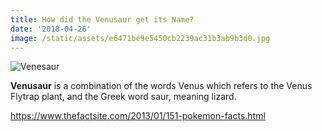```yaml
---
title: How did the Venusaur get its Name?
date: '2018-04-26'
image: /static/assets/e6471be9e5450cb2239ac31b3ab9b3d0.jpg
---
```

![Venesaur](/assets/8003-mega-venusaur.png)

**Venusaur** is a combination of the words Venus which refers to the Venus Flytrap plant, and the Greek word saur, meaning lizard.

<https://www.thefactsite.com/2013/01/151-pokemon-facts.html>
